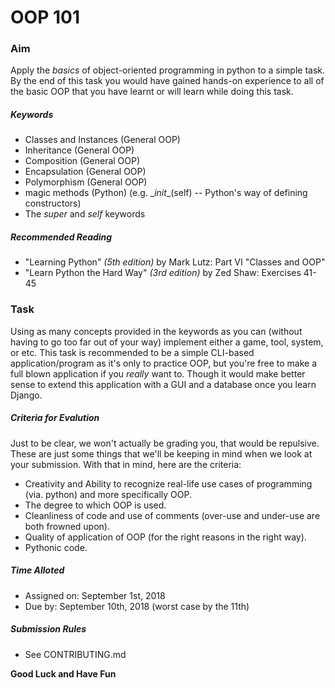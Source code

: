 # OOP 101

### Aim
Apply the _basics_ of object-oriented programming in python to a simple task. By the end of this task you would have gained hands-on experience to all of the basic OOP that you have learnt or will learn while doing this task.

##### Keywords
  - Classes and Instances (General OOP)
  - Inheritance (General OOP)
  - Composition (General OOP)
  - Encapsulation (General OOP)
  - Polymorphism (General OOP)
  - magic methods (Python)
    (e.g. \__init__(self) -- Python's way of defining constructors)
  - The _super_ and _self_ keywords

##### Recommended Reading
  - "Learning Python" _(5th edition)_ by Mark Lutz: Part VI "Classes and OOP"
  - "Learn Python the Hard Way" _(3rd edition)_ by Zed Shaw: Exercises 41-45

### Task
Using as many concepts provided in the keywords as you can (without having to go too far out of your way) implement either a game, tool, system, or etc. This task is recommended to be a simple CLI-based application/program as it's only to practice OOP, but you're free to make a full blown application if you _really_ want to. Though it would make better sense to extend this application with a GUI and a database once you learn Django.

##### Criteria for Evalution
Just to be clear, we won't actually be grading you, that would be repulsive. These are just some things that we'll be keeping in mind when we look at your submission.
With that in mind, here are the criteria:
  - Creativity and Ability to recognize real-life use cases of programming (via. python) and more specifically OOP.
  - The degree to which OOP is used.
  - Cleanliness of code and use of comments (over-use and under-use are both frowned upon).
  - Quality of application of OOP (for the right reasons in the right way).
  - Pythonic code.

##### Time Alloted
  - Assigned on: September 1st, 2018
  - Due by: September 10th, 2018 (worst case by the 11th)

##### Submission Rules
  - See CONTRIBUTING.md

__Good Luck and Have Fun__
